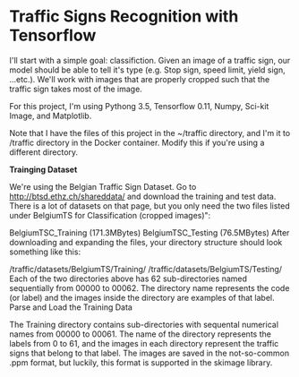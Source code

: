# Traffic Signs Recognition with Tensorflow

I'll start with a simple goal: classifiction. Given an image of a traffic sign, our model should be able to tell it's type (e.g. Stop sign, speed limit, yield sign, ...etc.). We'll work with images that are properly cropped such that the traffic sign takes most of the image.

For this project, I'm using Pythong 3.5, Tensorflow 0.11, Numpy, Sci-kit Image, and Matplotlib.

Note that I have the files of this project in the ~/traffic directory, and I'm it to /traffic directory in the Docker container. Modify this if you're using a different directory.

**Trainging Dataset**

We're using the Belgian Traffic Sign Dataset. Go to http://btsd.ethz.ch/shareddata/ and download the training and test data. There is a lot of datasets on that page, but you only need the two files listed under BelgiumTS for Classification (cropped images)":

BelgiumTSC_Training (171.3MBytes)
BelgiumTSC_Testing (76.5MBytes)
After downloading and expanding the files, your directory structure should look something like this:

/traffic/datasets/BelgiumTS/Training/
/traffic/datasets/BelgiumTS/Testing/
Each of the two directories above has 62 sub-directories named sequentially from 00000 to 00062. The directory name represents the code (or label) and the images inside the directory are examples of that label.
Parse and Load the Training Data

The Training directory contains sub-directories with sequental numerical names from 00000 to 00061. The name of the directory represents the labels from 0 to 61, and the images in each directory represent the traffic signs that belong to that label. The images are saved in the not-so-common .ppm format, but luckily, this format is supported in the skimage library.